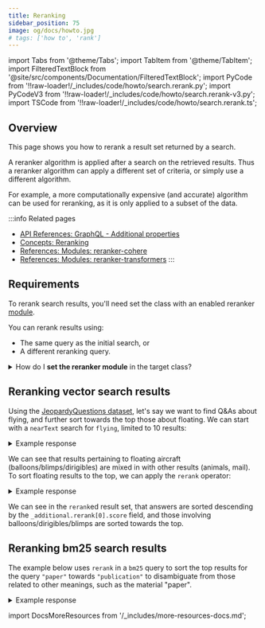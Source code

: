 ```yaml
---
title: Reranking
sidebar_position: 75
image: og/docs/howto.jpg
# tags: ['how to', 'rank']
---
```




import Tabs from '@theme/Tabs';
import TabItem from '@theme/TabItem';
import FilteredTextBlock from '@site/src/components/Documentation/FilteredTextBlock';
import PyCode from '!!raw-loader!/_includes/code/howto/search.rerank.py';
import PyCodeV3 from '!!raw-loader!/_includes/code/howto/search.rerank-v3.py';
import TSCode from '!!raw-loader!/_includes/code/howto/search.rerank.ts';

## Overview

This page shows you how to rerank a result set returned by a search.

A reranker algorithm is applied after a search on the retrieved results. Thus a reranker algorithm can apply a different set of criteria, or simply use a different algorithm.

For example, a more computationally expensive (and accurate) algorithm can be used for reranking, as it is only applied to a subset of the data.

:::info Related pages
- [API References: GraphQL - Additional properties](../api/graphql/additional-properties.md#rerank)
- [Concepts: Reranking](../concepts/reranking.md)
- [References: Modules: reranker-cohere](../modules/retriever-vectorizer-modules/reranker-cohere.md)
- [References: Modules: reranker-transformers](../modules/retriever-vectorizer-modules/reranker-transformers.md)
:::


## Requirements

To rerank search results, you'll need set the class with an enabled reranker [module](../configuration/modules.md).

You can rerank results using:
- The same query as the initial search, or
- A different reranking query.

<details>
  <summary>How do I <strong>set the reranker module</strong> in the target class?</summary>

<p>

If there is only one `reranker` module enabled, you don't need to do anything. The `reranker` module will be used by default.
<br/>

Where multiple `reranker` modules are enabled, you must specify the reranker module to be used in the `moduleConfig` section of the schema. For example, this configures the `Article` class to use the `reranker-cohere` module:

```json
{
  "classes": [
    {
      "class": "Article",
      ...,
      "moduleConfig": {
        "reranker-cohere": {},  // This will configure the 'Article' class to use the 'reranker-cohere' module
      }
    }
  ]
}
```

You may be able to set additional module parameters here. Please refer to the "Schema configuration" section in the relevant module page.

</p>

</details>

## Reranking vector search results

Using the [JeopardyQuestions dataset](../quickstart/index.md), let's say we want to find Q&As about flying, and further sort towards the top those about floating. We can start with a `nearText` search for `flying`, limited to 10 results:

<Tabs groupId="languages">
  <TabItem value="py" label="Python (v4)">
    <FilteredTextBlock
      text={PyCodeV3}
      startMarker="# START nearText Python"
      endMarker="# END nearText Python"
      language="py"
    />
  </TabItem>
  <TabItem value="py3" label="Python (v3)">
    <FilteredTextBlock
      text={PyCodeV3}
      startMarker="# START nearText Python"
      endMarker="# END nearText Python"
      language="py"
    />
  </TabItem>

  <TabItem value="js" label="JavaScript/TypeScript">
    <FilteredTextBlock
      text={TSCode}
      startMarker="// START nearText"
      endMarker="// END nearText"
      language="ts"
    />
  </TabItem>

  <TabItem value="graphql" label="GraphQL">
    <FilteredTextBlock
      text={PyCodeV3}
      startMarker="# START nearText GraphQL"
      endMarker="# END nearText GraphQL"
      language="graphql"
    />
  </TabItem>
</Tabs>

<details>
  <summary>Example response</summary>

The response should look like this:

  <FilteredTextBlock
    text={PyCode}
    startMarker="# START Expected nearText results"
    endMarker="# END Expected nearText results"
    language="json"
  />

</details>

We can see that results pertaining to floating aircraft (balloons/blimps/dirigibles) are mixed in with other results (animals, mail). To sort floating results to the top, we can apply the `rerank` operator:

<Tabs groupId="languages">
  <TabItem value="py" label="Python (v4)">
    <FilteredTextBlock
      text={PyCode}
      startMarker="# START nearTextRerank Python"
      endMarker="# END nearTextRerank Python"
      language="py"
    />
  </TabItem>

  <TabItem value="py3" label="Python (v3)">
    <FilteredTextBlock
      text={PyCodeV3}
      startMarker="# START nearTextRerank Python"
      endMarker="# END nearTextRerank Python"
      language="py"
    />
  </TabItem>

  <TabItem value="js" label="JavaScript/TypeScript">
    <FilteredTextBlock
      text={TSCode}
      startMarker="// START RerankNearText"
      endMarker="// END RerankNearText"
      language="ts"
    />
  </TabItem>

  <TabItem value="graphql" label="GraphQL">
    <FilteredTextBlock
      text={PyCode}
      startMarker="# START nearTextRerank GraphQL"
      endMarker="# END nearTextRerank GraphQL"
      language="graphql"
    />
  </TabItem>
</Tabs>

<details>
  <summary>Example response</summary>

The response should look like this:

  <FilteredTextBlock
    text={PyCode}
    startMarker="# START Expected nearTextRerank results"
    endMarker="# END Expected nearTextRerank results"
    language="json"
  />

</details>

We can see in the `rerank`ed result set, that answers are sorted descending by the `_additional.rerank[0].score` field, and those involving balloons/dirigibles/blimps are sorted towards the top.


## Reranking bm25 search results

The example below uses `rerank` in a `bm25` query to sort the top results for the query `"paper"` towards `"publication"` to disambiguate from those related to other meanings, such as the material "paper".

<Tabs groupId="languages">
  <TabItem value="py" label="Python (v4)">
    <FilteredTextBlock
      text={PyCode}
      startMarker="# START bm25Rerank Python"
      endMarker="# END bm25Rerank Python"
      language="py"
    />
  </TabItem>

  <TabItem value="py3" label="Python (v3)">
    <FilteredTextBlock
      text={PyCodeV3}
      startMarker="# START bm25Rerank Python"
      endMarker="# END bm25Rerank Python"
      language="py"
    />
  </TabItem>

  <TabItem value="js" label="JavaScript/TypeScript">
    <FilteredTextBlock
      text={TSCode}
      startMarker="// START bm25Rerank"
      endMarker="// END bm25Rerank"
      language="ts"
    />
  </TabItem>

  <TabItem value="graphql" label="GraphQL">
    <FilteredTextBlock
      text={PyCode}
      startMarker="# START bm25Rerank GraphQL"
      endMarker="# END bm25Rerank GraphQL"
      language="graphql"
    />
  </TabItem>
</Tabs>

<details>
  <summary>Example response</summary>

The response should look like this:

  <FilteredTextBlock
    text={PyCode}
    startMarker="# START Expected bm25Rerank results"
    endMarker="# END Expected bm25Rerank results"
    language="json"
  />

</details>



import DocsMoreResources from '/_includes/more-resources-docs.md';

<DocsMoreResources />
